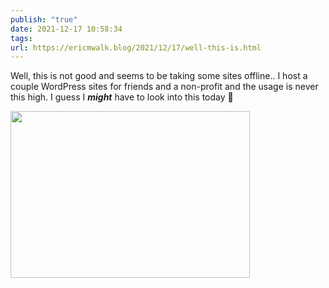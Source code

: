 ```yaml
---
publish: "true"
date: 2021-12-17 10:58:34
tags: 
url: https://ericmwalk.blog/2021/12/17/well-this-is.html
---
```


Well, this is not good and seems to be taking some sites offline.. I host a couple WordPress sites for friends and a non-profit and the usage is never this high. I guess I ***might*** have to look into this today 🙈

<img src="uploads/2021/8fa0f1ab92.png" width="383" height="267" alt="" />